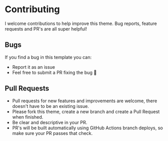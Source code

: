 # Contributing

I welcome contributions to help improve this theme. Bug reports, feature requests and PR's are all super helpful!

## Bugs

If you find a bug in this template you can:

* Report it as an issue
* Feel free to submit a PR fixing the bug 🤩 

## Pull Requests

* Pull requests for new features and improvements are welcome, there doesn't have to be an existing issue.
* Please fork this theme, create a new branch and create a Pull Request when finished.
* Be clear and descriptive in your PR.
* PR's will be built automatically using GitHub Actions branch deploys, so make sure your PR passes that check.
